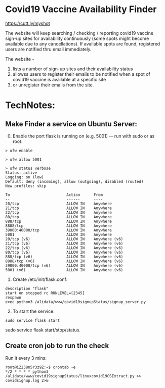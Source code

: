 # Covid19 Vaccine Availability Finder

https://cutt.ly/myshot

The website will keep searching / checking / reporting covid19 vaccine sign-up sites for availability continuously (some spots might become available due to any cancellations). If available spots are found, registered users are notified thru email immediately.

The website - 
1. lists a number of sign-up sites and their availability status
2. allowss users to register their emails to be notified when a spot of covid19 vaccine is available at a specific site
3. or unregister their emails from the site.

#
# TechNotes:
## Make Finder a service on Ubuntu Server:

0. Enable the port flask is running on (e.g. 5001) -- run with sudo or as root.
```
> ufw enable

> ufw allow 5001

> ufw status verbose
Status: active
Logging: on (low)
Default: deny (incoming), allow (outgoing), disabled (routed)
New profiles: skip

To                         Action      From
--                         ------      ----
20/tcp                     ALLOW IN    Anywhere
21/tcp                     ALLOW IN    Anywhere
22/tcp                     ALLOW IN    Anywhere
80/tcp                     ALLOW IN    Anywhere
888/tcp                    ALLOW IN    Anywhere
8888/tcp                   ALLOW IN    Anywhere
39000:40000/tcp            ALLOW IN    Anywhere
5001                       ALLOW IN    Anywhere
20/tcp (v6)                ALLOW IN    Anywhere (v6)
21/tcp (v6)                ALLOW IN    Anywhere (v6)
22/tcp (v6)                ALLOW IN    Anywhere (v6)
80/tcp (v6)                ALLOW IN    Anywhere (v6)
888/tcp (v6)               ALLOW IN    Anywhere (v6)
8888/tcp (v6)              ALLOW IN    Anywhere (v6)
39000:40000/tcp (v6)       ALLOW IN    Anywhere (v6)
5001 (v6)                  ALLOW IN    Anywhere (v6)
```

1. Create /etc/init/flask.conf: 
```
description "flask"
start on stopped rc RUNLEVEL=[2345]
respawn
exec python3 /alidata/www/covid19signupStatus/signup_server.py
```

2. To start the service:
```
sudo service flask start
```
sudo service flask start/stop/status.

## Create cron job to run the check

Run it every 3 mins:
```
root@iZ238n5r3z9Z:~$ crontab -e
*/2 * * * * python3 /alidata/www/covid19signupStatus/linuxcovid19OSExtract.py >> covidsignup.log 2>&
```

